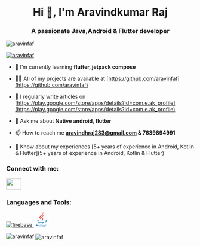 <h1 align="center">Hi 👋, I'm Aravindkumar Raj</h1>
<h3 align="center">A passionate Java,Android & Flutter developer</h3>

<p align="left"> <img src="https://komarev.com/ghpvc/?username=aravinfaf&label=Profile%20views&color=0e75b6&style=flat" alt="aravinfaf" /> </p>

<p align="left"> <a href="https://github.com/ryo-ma/github-profile-trophy"><img src="https://github-profile-trophy.vercel.app/?username=aravinfaf" alt="aravinfaf" /></a> </p>

- 🌱 I’m currently learning **flutter, jetpack compose**

- 👨‍💻 All of my projects are available at [https://github.com/aravinfaf](https://github.com/aravinfaf)

- 📝 I regularly write articles on [https://play.google.com/store/apps/details?id=com.e.ak_profile](https://play.google.com/store/apps/details?id=com.e.ak_profile)

- 💬 Ask me about **Native android, flutter**

- 📫 How to reach me **aravindhraj283@gmail.com & 7639894991**

- 📄 Know about my experiences [5+ years of experience in Android, Kotlin & Flutter](5+ years of experience in Android, Kotlin & Flutter)

<h3 align="left">Connect with me:</h3>
<p align="left">
<a href="https://linkedin.com/in/https://www.linkedin.com/in/aravindkumar-raj-71aa5b103/" target="blank"><img align="center" src="https://www.linkedin.com/in/aravindkumar-raj-71aa5b103/" height="30" width="40" /></a>
</p>

<h3 align="left">Languages and Tools:</h3>
<p align="left"> <a href="https://firebase.google.com/" target="_blank" rel="noreferrer"> <img src="https://www.vectorlogo.zone/logos/firebase/firebase-icon.svg" alt="firebase" width="40" height="40"/> </a> <a href="https://www.java.com" target="_blank" rel="noreferrer"> <img src="https://raw.githubusercontent.com/devicons/devicon/master/icons/java/java-original.svg" alt="java" width="40" height="40"/> </a> </p>

<p><img align="left" src="https://github-readme-stats.vercel.app/api/top-langs?username=aravinfaf&show_icons=true&locale=en&layout=compact" alt="aravinfaf" /></p>

<p>&nbsp;<img align="center" src="https://github-readme-stats.vercel.app/api?username=aravinfaf&show_icons=true&locale=en" alt="aravinfaf" /></p>

